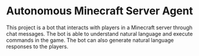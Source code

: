 # Autonomous Minecraft Server Agent

This project is a bot that interacts with players in a Minecraft server through chat messages. The bot is able to understand natural language and execute commands in the game. The bot can also generate natural language responses to the players.